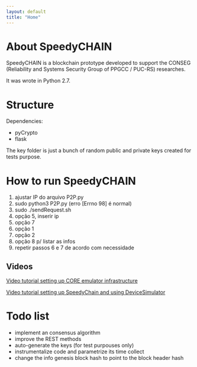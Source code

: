 ```yaml
---
layout: default
title: "Home"
---
```


# About SpeedyCHAIN

SpeedyCHAIN ​​is a blockchain prototype developed to support the CONSEG (Reliability and Systems Security Group of PPGCC / PUC-RS) researches.

It was wrote in Python 2.7.

# Structure

Dependencies:
- pyCrypto
- flask

The key folder is just a bunch of random public and private keys created for tests purpose.

# How to run SpeedyCHAIN

1. ajustar IP do arquivo P2P.py
2. sudo python3 P2P.py (erro [Errno 98] é normal)
3. sudo ./sendRequest.sh
4. opção 5, inserir ip
5. opção 7
6. opção 1
7. opção 2
8. opção 8 p/ listar as infos
9. repetir passos 6 e 7 de acordo com necessidade

## Videos

[Video tutorial setting up CORE emulator infrastructure](https://www.youtube.com/watch?v=xCGu3r73xl4)

[Video tutorial setting up SpeedyChain and using DeviceSimulator](https://www.youtube.com/watch?v=3MA8HBgbA8k)

# Todo list

- implement an consensus algorithm
- improve the REST methods
- auto-generate the keys (for test purpouses only)
- instrumentalize code and parametrize its time collect
- change the info genesis block hash to point to the block header hash
